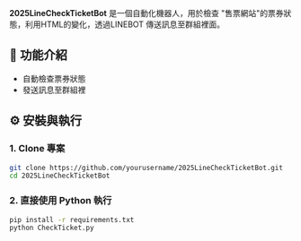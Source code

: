 **2025LineCheckTicketBot** 是一個自動化機器人，用於檢查 "售票網站"的票券狀態，利用HTML的變化，透過LINEBOT 傳送訊息至群組裡面。

## 🚀 功能介紹

- 自動檢查票券狀態
- 發送訊息至群組裡

## ⚙️ 安裝與執行

### 1. Clone 專案
```bash
git clone https://github.com/yourusername/2025LineCheckTicketBot.git
cd 2025LineCheckTicketBot
```


### 2. 直接使用 Python 執行
```bash
pip install -r requirements.txt
python CheckTicket.py
```
